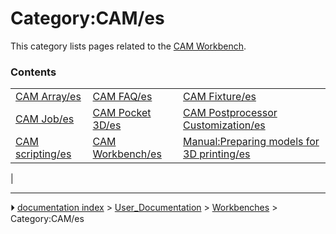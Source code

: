 # Category:CAM/es
This category lists pages related to the [CAM Workbench](CAM_Workbench.md).

### Contents

|     |     |     |
| --- | --- | --- |
| [CAM Array/es](CAM_Array/es.md) | [CAM FAQ/es](CAM_FAQ/es.md) | [CAM Fixture/es](CAM_Fixture/es.md) |
| [CAM Job/es](CAM_Job/es.md) | [CAM Pocket 3D/es](CAM_Pocket_3D/es.md) | [CAM Postprocessor Customization/es](CAM_Postprocessor_Customization/es.md) |
| [CAM scripting/es](CAM_scripting/es.md) | [CAM Workbench/es](CAM_Workbench/es.md) | [Manual:Preparing models for 3D printing/es](Manual_Preparing_models_for_3D_printing/es.md) |
|



---
⏵ [documentation index](../README.md) > [User_Documentation](Category_User_Documentation.md) > [Workbenches](Category_Workbenches.md) > Category:CAM/es

